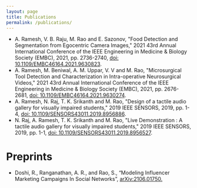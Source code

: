 ```yaml
---
layout: page
title: Publications
permalink: /publications/
---
```

* A. Ramesh, V. B. Raju, M. Rao and E. Sazonov, "Food Detection and Segmentation from Egocentric Camera Images," 2021 43rd Annual International Conference of the IEEE Engineering in Medicine & Biology Society (EMBC), 2021, pp. 2736-2740, <a href = "https://ieeexplore.ieee.org/document/9630823"> doi: 10.1109/EMBC46164.2021.9630823</a>.
* A. Ramesh, M. Beniwal, A. M. Uppar, V. V and M. Rao, "Microsurgical Tool Detection and Characterization in Intra-operative Neurosurgical Videos," 2021 43rd Annual International Conference of the IEEE Engineering in Medicine & Biology Society (EMBC), 2021, pp. 2676-2681, <a href = "https://ieeexplore.ieee.org/document/9630274"> doi: 10.1109/EMBC46164.2021.9630274</a>.
* A. Ramesh, N. Raj, T. K. Srikanth and M. Rao, "Design of a tactile audio gallery for visually impaired students," 2019 IEEE SENSORS, 2019, pp. 1-4, <a href="https://ieeexplore.ieee.org/document/8956886">doi: 10.1109/SENSORS43011.2019.8956886</a>.
* N. Raj, A. Ramesh, T. K. Srikanth and M. Rao, "Live Demonstration : A tactile audio gallery for visually impaired students," 2019 IEEE SENSORS, 2019, pp. 1-1, <a href="https://ieeexplore.ieee.org/document/8956527">doi: 10.1109/SENSORS43011.2019.8956527</a>.

<h1>Preprints</h1>

* Doshi, R., Ranganathan, A. R., and Rao, S., “Modeling Influencer Marketing Campaigns In Social Networks”, <a href = "https://arxiv.org/abs/2106.01750">arXiv:2106.01750.</a>